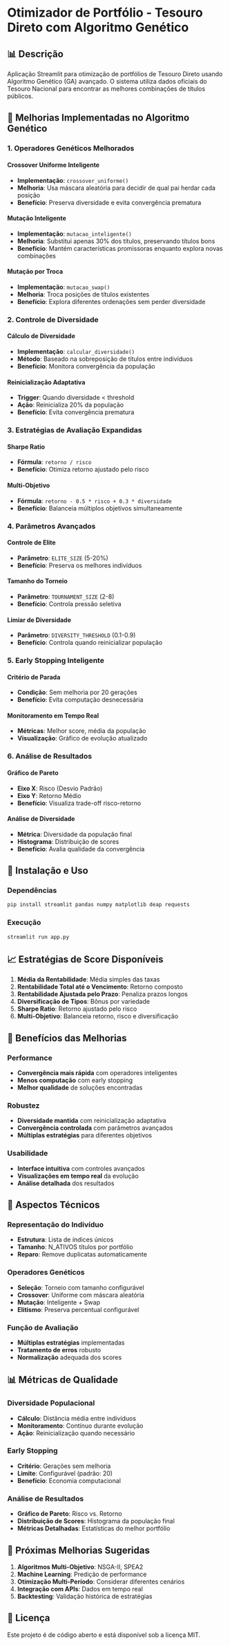 # Otimizador de Portfólio - Tesouro Direto com Algoritmo Genético

## 📊 Descrição

Aplicação Streamlit para otimização de portfólios de Tesouro Direto usando Algoritmo Genético (GA) avançado. O sistema utiliza dados oficiais do Tesouro Nacional para encontrar as melhores combinações de títulos públicos.

## 🚀 Melhorias Implementadas no Algoritmo Genético

### 1. **Operadores Genéticos Melhorados**

#### Crossover Uniforme Inteligente
- **Implementação**: `crossover_uniforme()`
- **Melhoria**: Usa máscara aleatória para decidir de qual pai herdar cada posição
- **Benefício**: Preserva diversidade e evita convergência prematura

#### Mutação Inteligente
- **Implementação**: `mutacao_inteligente()`
- **Melhoria**: Substitui apenas 30% dos títulos, preservando títulos bons
- **Benefício**: Mantém características promissoras enquanto explora novas combinações

#### Mutação por Troca
- **Implementação**: `mutacao_swap()`
- **Melhoria**: Troca posições de títulos existentes
- **Benefício**: Explora diferentes ordenações sem perder diversidade

### 2. **Controle de Diversidade**

#### Cálculo de Diversidade
- **Implementação**: `calcular_diversidade()`
- **Método**: Baseado na sobreposição de títulos entre indivíduos
- **Benefício**: Monitora convergência da população

#### Reinicialização Adaptativa
- **Trigger**: Quando diversidade < threshold
- **Ação**: Reinicializa 20% da população
- **Benefício**: Evita convergência prematura

### 3. **Estratégias de Avaliação Expandidas**

#### Sharpe Ratio
- **Fórmula**: `retorno / risco`
- **Benefício**: Otimiza retorno ajustado pelo risco

#### Multi-Objetivo
- **Fórmula**: `retorno - 0.5 * risco + 0.3 * diversidade`
- **Benefício**: Balanceia múltiplos objetivos simultaneamente

### 4. **Parâmetros Avançados**

#### Controle de Elite
- **Parâmetro**: `ELITE_SIZE` (5-20%)
- **Benefício**: Preserva os melhores indivíduos

#### Tamanho do Torneio
- **Parâmetro**: `TOURNAMENT_SIZE` (2-8)
- **Benefício**: Controla pressão seletiva

#### Limiar de Diversidade
- **Parâmetro**: `DIVERSITY_THRESHOLD` (0.1-0.9)
- **Benefício**: Controla quando reinicializar população

### 5. **Early Stopping Inteligente**

#### Critério de Parada
- **Condição**: Sem melhoria por 20 gerações
- **Benefício**: Evita computação desnecessária

#### Monitoramento em Tempo Real
- **Métricas**: Melhor score, média da população
- **Visualização**: Gráfico de evolução atualizado

### 6. **Análise de Resultados**

#### Gráfico de Pareto
- **Eixo X**: Risco (Desvio Padrão)
- **Eixo Y**: Retorno Médio
- **Benefício**: Visualiza trade-off risco-retorno

#### Análise de Diversidade
- **Métrica**: Diversidade da população final
- **Histograma**: Distribuição de scores
- **Benefício**: Avalia qualidade da convergência

## 🔧 Instalação e Uso

### Dependências
```bash
pip install streamlit pandas numpy matplotlib deap requests
```

### Execução
```bash
streamlit run app.py
```

## 📈 Estratégias de Score Disponíveis

1. **Média da Rentabilidade**: Média simples das taxas
2. **Rentabilidade Total até o Vencimento**: Retorno composto
3. **Rentabilidade Ajustada pelo Prazo**: Penaliza prazos longos
4. **Diversificação de Tipos**: Bônus por variedade
5. **Sharpe Ratio**: Retorno ajustado pelo risco
6. **Multi-Objetivo**: Balanceia retorno, risco e diversificação

## 🎯 Benefícios das Melhorias

### Performance
- **Convergência mais rápida** com operadores inteligentes
- **Menos computação** com early stopping
- **Melhor qualidade** de soluções encontradas

### Robustez
- **Diversidade mantida** com reinicialização adaptativa
- **Convergência controlada** com parâmetros avançados
- **Múltiplas estratégias** para diferentes objetivos

### Usabilidade
- **Interface intuitiva** com controles avançados
- **Visualizações em tempo real** da evolução
- **Análise detalhada** dos resultados

## 🔬 Aspectos Técnicos

### Representação do Indivíduo
- **Estrutura**: Lista de índices únicos
- **Tamanho**: N_ATIVOS títulos por portfólio
- **Reparo**: Remove duplicatas automaticamente

### Operadores Genéticos
- **Seleção**: Torneio com tamanho configurável
- **Crossover**: Uniforme com máscara aleatória
- **Mutação**: Inteligente + Swap
- **Elitismo**: Preserva percentual configurável

### Função de Avaliação
- **Múltiplas estratégias** implementadas
- **Tratamento de erros** robusto
- **Normalização** adequada dos scores

## 📊 Métricas de Qualidade

### Diversidade Populacional
- **Cálculo**: Distância média entre indivíduos
- **Monitoramento**: Contínuo durante evolução
- **Ação**: Reinicialização quando necessário

### Early Stopping
- **Critério**: Gerações sem melhoria
- **Limite**: Configurável (padrão: 20)
- **Benefício**: Economia computacional

### Análise de Resultados
- **Gráfico de Pareto**: Risco vs. Retorno
- **Distribuição de Scores**: Histograma da população final
- **Métricas Detalhadas**: Estatísticas do melhor portfólio

## 🚀 Próximas Melhorias Sugeridas

1. **Algoritmos Multi-Objetivo**: NSGA-II, SPEA2
2. **Machine Learning**: Predição de performance
3. **Otimização Multi-Período**: Considerar diferentes cenários
4. **Integração com APIs**: Dados em tempo real
5. **Backtesting**: Validação histórica de estratégias

## 📝 Licença

Este projeto é de código aberto e está disponível sob a licença MIT.
